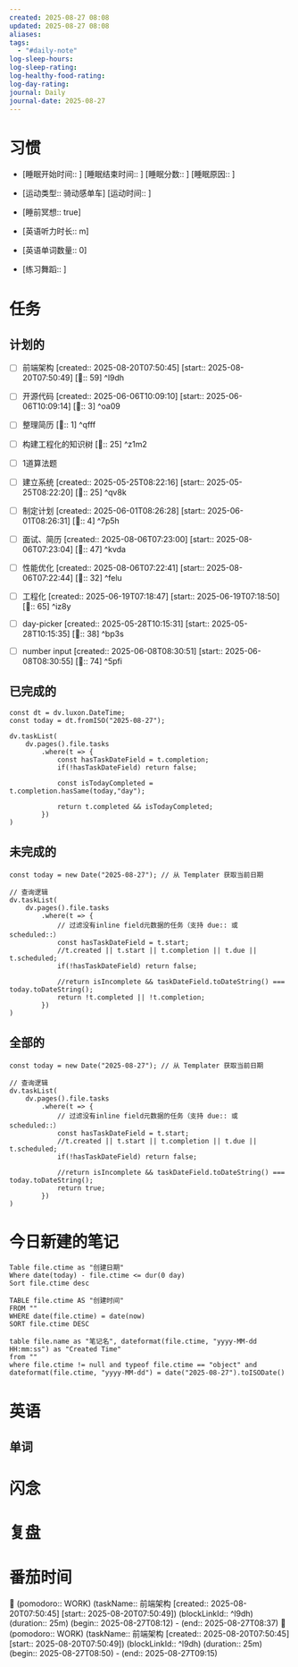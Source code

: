 ```yaml
---
created: 2025-08-27 08:08
updated: 2025-08-27 08:08
aliases: 
tags:
  - "#daily-note"
log-sleep-hours: 
log-sleep-rating: 
log-healthy-food-rating: 
log-day-rating: 
journal: Daily
journal-date: 2025-08-27
---
```

# 习惯
- [睡眠开始时间:: ] [睡眠结束时间:: ] [睡眠分数:: ] [睡眠原因:: ] 
- [运动类型:: 骑动感单车] [运动时间:: ]
- [睡前冥想:: true]

- [英语听力时长:: m]
- [英语单词数量:: 0]

- [练习舞蹈:: ]

# 任务


## 计划的

- [ ] 前端架构 [created:: 2025-08-20T07:50:45] [start:: 2025-08-20T07:50:49] [🍅:: 59]  ^l9dh
- [ ] 开源代码 [created:: 2025-06-06T10:09:10] [start:: 2025-06-06T10:09:14] [🍅:: 3]  ^oa09
- [ ] 整理简历 [🍅:: 1] ^qfff
- [ ] 构建工程化的知识树 [🍅:: 25] ^z1m2
- [ ] 1道算法题



- [ ] 建立系统 [created:: 2025-05-25T08:22:16] [start:: 2025-05-25T08:22:20] [🍅:: 25]  ^qv8k
- [ ] 制定计划 [created:: 2025-06-01T08:26:28] [start:: 2025-06-01T08:26:31] [🍅:: 4]  ^7p5h
- [ ] 面试、简历 [created:: 2025-08-06T07:23:00] [start:: 2025-08-06T07:23:04]  [🍅:: 47] ^kvda
- [ ] 性能优化 [created:: 2025-08-06T07:22:41] [start:: 2025-08-06T07:22:44] [🍅:: 32]  ^felu
- [ ] 工程化 [created:: 2025-06-19T07:18:47] [start:: 2025-06-19T07:18:50] [🍅:: 65]  ^iz8y
- [ ] day-picker [created:: 2025-05-28T10:15:31] [start:: 2025-05-28T10:15:35] [🍅:: 38]  ^bp3s
- [ ] number input [created:: 2025-06-08T08:30:51] [start:: 2025-06-08T08:30:55] [🍅:: 74]  ^5pfi

## 已完成的
```dataviewjs
const dt = dv.luxon.DateTime;
const today = dt.fromISO("2025-08-27");

dv.taskList(
    dv.pages().file.tasks
        .where(t => {
            const hasTaskDateField = t.completion;
            if(!hasTaskDateField) return false;
            
            const isTodayCompleted = t.completion.hasSame(today,"day");
            
            return t.completed && isTodayCompleted;
        })
)
```


## 未完成的

```dataviewjs
const today = new Date("2025-08-27"); // 从 Templater 获取当前日期

// 查询逻辑
dv.taskList(
    dv.pages().file.tasks
        .where(t => {
	        // 过滤没有inline field元数据的任务（支持 due:: 或 scheduled::）
            const hasTaskDateField = t.start;
            //t.created || t.start || t.completion || t.due || t.scheduled;
            if(!hasTaskDateField) return false;
            
            //return isIncomplete && taskDateField.toDateString() === today.toDateString();
            return !t.completed || !t.completion;
        })
)
```

## 全部的
```dataviewjs
const today = new Date("2025-08-27"); // 从 Templater 获取当前日期

// 查询逻辑
dv.taskList(
    dv.pages().file.tasks
        .where(t => {
	        // 过滤没有inline field元数据的任务（支持 due:: 或 scheduled::）
            const hasTaskDateField = t.start;
            //t.created || t.start || t.completion || t.due || t.scheduled;
            if(!hasTaskDateField) return false;
            
            //return isIncomplete && taskDateField.toDateString() === today.toDateString();
            return true;
        })
)
```

# 今日新建的笔记
```dataview
Table file.ctime as "创建日期"
Where date(today) - file.ctime <= dur(0 day)
Sort file.ctime desc
```

```dataview
TABLE file.ctime AS "创建时间"
FROM ""
WHERE date(file.ctime) = date(now)
SORT file.ctime DESC
```

```dataview
table file.name as "笔记名", dateformat(file.ctime, "yyyy-MM-dd HH:mm:ss") as "Created Time"
from ""
where file.ctime != null and typeof file.ctime == "object" and dateformat(file.ctime, "yyyy-MM-dd") = date("2025-08-27").toISODate()
```

# 英语
## 单词

# 闪念



# 复盘


# 番茄时间

🍅 (pomodoro:: WORK) (taskName:: 前端架构 [created:: 2025-08-20T07:50:45] [start:: 2025-08-20T07:50:49]) (blockLinkId::  ^l9dh) (duration:: 25m) (begin:: 2025-08-27T08:12) - (end:: 2025-08-27T08:37)
🍅 (pomodoro:: WORK) (taskName:: 前端架构 [created:: 2025-08-20T07:50:45] [start:: 2025-08-20T07:50:49]) (blockLinkId::  ^l9dh) (duration:: 25m) (begin:: 2025-08-27T08:50) - (end:: 2025-08-27T09:15)